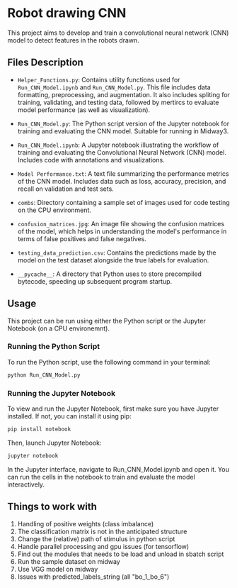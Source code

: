 # Robot drawing CNN
This project aims to develop and train a convolutional neural network (CNN) model to detect features in the robots drawn. 


## Files Description
- `Helper_Functions.py`: Contains utility functions used for 
`Run_CNN_Model.ipynb` and `Run_CNN_Model.py`. This file includes data formatting, preprocessing, and augmentation. It also includes spliting for training, validating, and testing data, followed by mertircs to evaluate model performance (as well as visualization). 

- `Run_CNN_Model.py`: The Python script version of the Jupyter notebook for training and evaluating the CNN model. Suitable for running in Midway3. 

- `Run_CNN_Model.ipynb`: A Jupyter notebook illustrating the workflow of training and evaluating the Convolutional Neural Network (CNN) model. Includes code with annotations and visualizations.

- `Model Performance.txt`: A text file summarizing the performance metrics of the CNN model. Includes data such as loss, accuracy, precision, and recall on validation and test sets.

- `combs`: Directory containing a sample set of images used for code testing on the CPU environment. 

- `confusion_matrices.jpg`: An image file showing the confusion matrices of the model, which helps in understanding the model's performance in terms of false positives and false negatives.

- `testing_data_prediction.csv`: Contains the predictions made by the model on the test dataset alongside the true labels for evaluation.

- `__pycache__`: A directory that Python uses to store precompiled bytecode, speeding up subsequent program startup.


## Usage
This project can be run using either the Python script or the Jupyter Notebook (on a CPU environemnt).

### Running the Python Script

To run the Python script, use the following command in your terminal:

```bash
python Run_CNN_Model.py
```

### Running the Jupyter Notebook
To view and run the Jupyter Notebook, first make sure you have Jupyter installed. If not, you can install it using pip:

```bash
pip install notebook
```

Then, launch Jupyter Notebook:
```bash
jupyter notebook
```

In the Jupyter interface, navigate to Run_CNN_Model.ipynb and open it. You can run the cells in the notebook to train and evaluate the model interactively.


## Things to work with
1. Handling of positive weights (class imbalance)
2. The classification matrix is not in the anticipated structure
3. Change the (relative) path of stimulus in python script
4. Handle parallel processing and gpu issues (for tensorflow)
5. Find out the modules that needs to be load and unload in sbatch script
6. Run the sample dataset on midway
7. Use VGG model on midway
8. Issues with predicted_labels_string (all "bo_1_bo_6")




